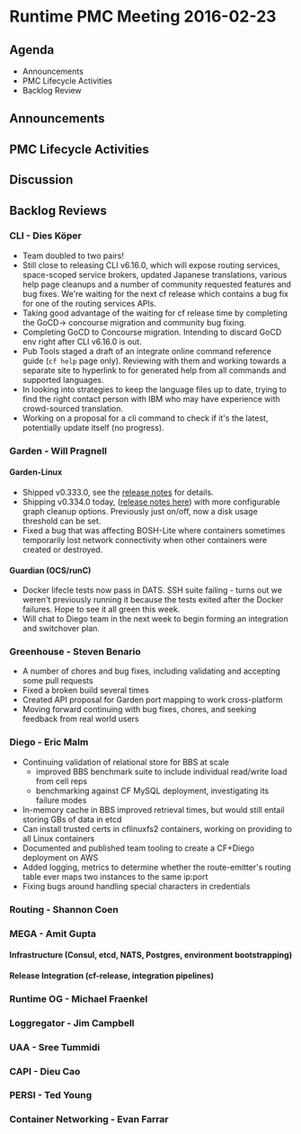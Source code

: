 # Runtime PMC Meeting 2016-02-23

## Agenda
* Announcements
* PMC Lifecycle Activities
* Backlog Review

## Announcements

## PMC Lifecycle Activities

## Discussion

## Backlog Reviews

### CLI - Dies Köper
- Team doubled to two pairs!
- Still close to releasing CLI v6.16.0, which will expose routing services, space-scoped service brokers, updated Japanese translations, various help page cleanups and a number of community requested features and bug fixes. We're waiting for the next cf release which contains a bug fix for one of the routing services APIs.
- Taking good advantage of the waiting for cf release time by completing the GoCD-> concourse migration and community bug fixing.
- Completing GoCD to Concourse migration. Intending to discard GoCD env right after CLI v6.16.0 is out.
- Pub Tools staged a draft of an integrate online command reference guide (`cf help` page only). Reviewing with them and working towards a separate site to hyperlink to for generated help from all commands and supported languages.
- In looking into strategies to keep the language files up to date, trying to find the right contact person with IBM who may have experience with crowd-sourced translation.
- Working on a proposal for a cli command to check if it's the latest, potentially update itself (no progress).

### Garden - Will Pragnell

#### Garden-Linux

- Shipped v0.333.0, see the [release notes](https://github.com/cloudfoundry-incubator/garden-linux-release/releases/tag/v0.333.0) for details.
- Shipping v0.334.0 today, ([release notes here](https://github.com/cloudfoundry-incubator/garden-linux-release/releases/tag/v0.334.0)) with more configurable graph cleanup options. Previously just on/off, now a disk usage threshold can be set.
- Fixed a bug that was affecting BOSH-Lite where containers sometimes temporarily lost network connectivity when other containers were created or destroyed.

#### Guardian (OCS/runC)

- Docker lifecle tests now pass in DATS. SSH suite failing - turns out we weren't previously running it because the tests exited after the Docker failures. Hope to see it all green this week.
- Will chat to Diego team in the next week to begin forming an integration and switchover plan.

### Greenhouse - Steven Benario
- A number of chores and bug fixes, including validating and accepting some pull requests
- Fixed a broken build several times
- Created API proposal for Garden port mapping to work cross-platform
- Moving forward continuing with bug fixes, chores, and seeking feedback from real world users


### Diego - Eric Malm

- Continuing validation of relational store for BBS at scale
	- improved BBS benchmark suite to include individual read/write load from cell reps
	- benchmarking against CF MySQL deployment, investigating its failure modes
- In-memory cache in BBS improved retrieval times, but would still entail storing GBs of data in etcd
- Can install trusted certs in cflinuxfs2 containers, working on providing to all Linux containers
- Documented and published team tooling to create a CF+Diego deployment on AWS
- Added logging, metrics to determine whether the route-emitter's routing table ever maps two instances to the same ip:port
- Fixing bugs around handling special characters in credentials


### Routing - Shannon Coen

### MEGA - Amit Gupta

#### Infrastructure (Consul, etcd, NATS, Postgres, environment bootstrapping)

#### Release Integration (cf-release, integration pipelines)

### Runtime OG - Michael Fraenkel

### Loggregator - Jim Campbell

### UAA - Sree Tummidi

### CAPI - Dieu Cao

### PERSI - Ted Young

### Container Networking - Evan Farrar
